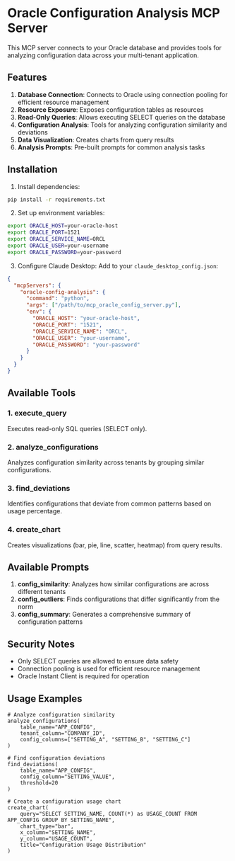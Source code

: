# Oracle Configuration Analysis MCP Server

This MCP server connects to your Oracle database and provides tools for analyzing configuration data across your multi-tenant application.

## Features

1. **Database Connection**: Connects to Oracle using connection pooling for efficient resource management
2. **Resource Exposure**: Exposes configuration tables as resources
3. **Read-Only Queries**: Allows executing SELECT queries on the database
4. **Configuration Analysis**: Tools for analyzing configuration similarity and deviations
5. **Data Visualization**: Creates charts from query results
6. **Analysis Prompts**: Pre-built prompts for common analysis tasks

## Installation

1. Install dependencies:
```bash
pip install -r requirements.txt
```

2. Set up environment variables:
```bash
export ORACLE_HOST=your-oracle-host
export ORACLE_PORT=1521
export ORACLE_SERVICE_NAME=ORCL
export ORACLE_USER=your-username
export ORACLE_PASSWORD=your-password
```

3. Configure Claude Desktop:
Add to your `claude_desktop_config.json`:

```json
{
  "mcpServers": {
    "oracle-config-analysis": {
      "command": "python",
      "args": ["/path/to/mcp_oracle_config_server.py"],
      "env": {
        "ORACLE_HOST": "your-oracle-host",
        "ORACLE_PORT": "1521",
        "ORACLE_SERVICE_NAME": "ORCL",
        "ORACLE_USER": "your-username",
        "ORACLE_PASSWORD": "your-password"
      }
    }
  }
}
```

## Available Tools

### 1. execute_query
Executes read-only SQL queries (SELECT only).

### 2. analyze_configurations
Analyzes configuration similarity across tenants by grouping similar configurations.

### 3. find_deviations
Identifies configurations that deviate from common patterns based on usage percentage.

### 4. create_chart
Creates visualizations (bar, pie, line, scatter, heatmap) from query results.

## Available Prompts

1. **config_similarity**: Analyzes how similar configurations are across different tenants
2. **config_outliers**: Finds configurations that differ significantly from the norm
3. **config_summary**: Generates a comprehensive summary of configuration patterns

## Security Notes

- Only SELECT queries are allowed to ensure data safety
- Connection pooling is used for efficient resource management
- Oracle Instant Client is required for operation

## Usage Examples

```
# Analyze configuration similarity
analyze_configurations(
    table_name="APP_CONFIG",
    tenant_column="COMPANY_ID",
    config_columns=["SETTING_A", "SETTING_B", "SETTING_C"]
)

# Find configuration deviations
find_deviations(
    table_name="APP_CONFIG",
    config_column="SETTING_VALUE",
    threshold=20
)

# Create a configuration usage chart
create_chart(
    query="SELECT SETTING_NAME, COUNT(*) as USAGE_COUNT FROM APP_CONFIG GROUP BY SETTING_NAME",
    chart_type="bar",
    x_column="SETTING_NAME",
    y_column="USAGE_COUNT",
    title="Configuration Usage Distribution"
)
```
